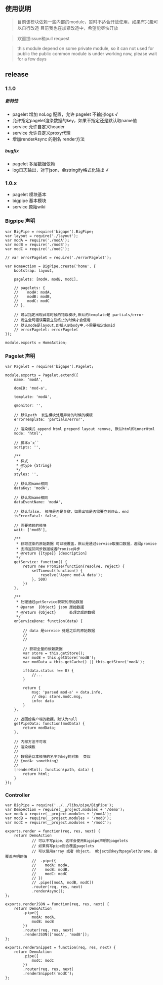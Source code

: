 ## 使用说明
> 目前该模块依赖一些内部的module，暂时不适合开放使用，如果有兴趣可以自行改造
> 目前我也在加紧改造中，希望能尽快开放

> 欢迎提issue和pull request

> this module depend on some private module, so it can not used for public
> the public common module is under working now, please wait for a few days


## release

### 1.1.0

##### 新特性
- pagelet 增加 noLog 配置，允许 pagelet 不输出logs √
- 允许指定pagelet渲染数据的key，如果不指定还是默认取name值
- service 允许自定义header
- service 允许自定义proxy代理
- 增加renderAsync 的别名 render方法

##### bugfix
- pagelet 多层数据依赖
- log日志输出，对于json，会stringify格式化输出 √


### 1.0.x

- pagelet 模块基本
- bigpipe 基本模块
- service 原始wiki

### Bigpipe 声明
```
var BigPipe = require('bigape').BigPipe;
var layout = require('./layout');
var modA = require('./modA');
var modB = require('./modB');
var modC = require('./modC');

// var errorPagelet = require('./errorPagelet');

var HomeAction = BigPipe.create('home', {
    bootstrap: layout,

    pagelets: [modA, modB, modC],

    // pagelets: {
    //    modA: modA,
    //    modB: modB,
    //    modC: modC
    // },

    // 可以指定出现异常时候的错误模块,默认的template是 partials/error
    // 发生全局错误需要立刻终止的时候才会使用
    // 默认mode是layout,即插入到body中,不需要指定domid
    // errorPagelet: errorPagelet
});

module.exports = HomeAction;
```

### Pagelet 声明

```
var Pagelet = require('bigape').Pagelet;

module.exports = Pagelet.extend({
    name: 'modA',

    domID: 'mod-a',

    template: 'modA',

    qmonitor: '',

    // 默认path  发生模块处理异常的时候的模板
    errorTemplate: 'partials/error',

    // 渲染模式 append html prepend layout remove, 默认html即innerHtml
    mode: 'html',

    // 脚本x`x``
    scripts: '',

    /**
     * 样式
     * @type {String}
     */
    styles: '',

    // 默认和name相同
    dataKey: 'modA',

    // 默认和name相同
    dataEventName: 'modA',

    // 默认false， 模块是否是关键，如果出错是否需要立刻终止，end
    isErrorFatal: false,

    // 需要依赖的模块
    wait: ['modB'],

    /**
     * 获取渲染的原始数据 可以被覆盖，默认是通过service取接口数据，返回promise
     * 支持返回同步数据或者Promise异步
     * @return {[type]} [description]
     */
    getService: function() {
        return new Promise(function(resolve, reject) {
            setTimeout(function() {
                resolve('Async mod-A data');
            }, 500)
        })
    },

    /**
     * 处理通过getService获取的原始数据
     * @param  {Object} json 原始数据
     * @return {Object}      处理之后的数据
     */
    onServiceDone: function(data) {

        // data 是service 处理之后的原始数据
        //
        //

        // 获取全量的依赖数据
        var store = this.getStore();
        var modB = this.getStore('modB');
        var modData = this.getCache() || this.getStore('modA');

        if(data.status !== 0) {
            //...
        }

        return {
            msg: 'parsed mod-a' + data.info,
            // dep: store.modC.msg,
            info: data
        }
    },

    // 返回给客户端的数据，默认为null
    getPipeData: function(modData) {
        return modData;
    },

    // 内部方法不可改
    // 渲染模板
    //
    // 数据是以本模块的名字为key的对象  类似
    // {modA: something}
    //
    [renderHtml]: function(path, data) {
        return html;
    }
});

```

### Controller
```
var BigPipe = require('../../libs/pipe/BigPipe');
var DemoAction = require(__project.modules + '/demo');
var modA = require(__project.modules + '/modA');
var modB = require(__project.modules + '/modB');
var modC = require(__project.modules + '/modC');

exports.render = function(req, res, next) {
    return DemoAction
            // 可以不写pipe，这样会使用Bigpipe声明的pagelets
            // 如果有写pipe则会覆盖pagelets
            // 可以使用array 或者 Object， Object的key为pagelet的name，会覆盖声明的值
            //  .pipe({
            //    modA: modA,
            //    modB: modB,
            //    modC: modC
            // })
            // .pipe([modA, modB, modC])
            .router(req, res, next)
            .renderAsync();
};

exports.renderJSON = function(req, res, next) {
    return DemoAction
        .pipe({
            modA: modA,
            modB: modB
        })
        .router(req, res, next)
        .renderJSON(['modA', 'modB']);
};

exports.renderSnippet = function(req, res, next) {
    return DemoAction
        .pipe({
            modC: modC
        })
        .router(req, res, next)
        .renderSnippet('modC');
};

```
